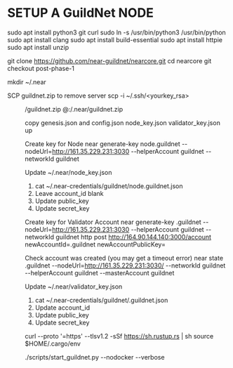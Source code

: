 # SETUP A GuildNet NODE

sudo apt install python3 git curl
sudo ln -s /usr/bin/python3 /usr/bin/python
sudo apt install clang
sudo apt install build-essential
sudo apt install httpie
sudo apt install unzip

git clone https://github.com/near-guildnet/nearcore.git
cd nearcore
git checkout post-phase-1

mkdir ~/.near

SCP guildnet.zip to remove server
scp -i ~/.ssh/<yourkey_rsa> <dir>/guildnet.zip <user>@<ip>:<home dir>/.near/guildnet.zip

copy genesis.json and config.json node_key.json validator_key.json up

Create key for Node
near generate-key node.guildnet --nodeUrl=http://161.35.229.231:3030 --helperAccount guildnet --networkId guildnet

Update ~/.near/node_key.json 
1. cat ~/.near-credentials/guildnet/node.guildnet.json
2. Leave account_id blank
3. Update public_key
4. Update secret_key

Create key for Validator Account
near generate-key <account name>.guildnet --nodeUrl=http://161.35.229.231:3030 --helperAccount guildnet --networkId guildnet
http post http://164.90.144.140:3000/account newAccountId=<your account name>.guildnet newAccountPublicKey=<your generated public key>

Check account was created (you may get a timeout error)
near state <account name>.guildnet --nodeUrl=http://161.35.229.231:3030/ --networkId guildnet --helperAccount guildnet --masterAccount guildnet

Update ~/.near/validator_key.json
1. cat ~/.near-credentials/guildnet/<account name>.guildnet.json
2. Update account_id
3. Update public_key
4. Update secret_key

curl --proto '=https' --tlsv1.2 -sSf https://sh.rustup.rs | sh
source $HOME/.cargo/env

./scripts/start_guildnet.py --nodocker --verbose